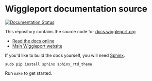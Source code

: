 # Wiggleport documentation source

[![Documentation Status](https://readthedocs.org/projects/wiggleport/badge/?version=latest)](http://docs.wiggleport.org/en/latest/?badge=latest)

This repository contains the source code for [docs.wiggleport.org](http://docs.wiggleport.org)

* [Read the docs online](http://docs.wiggleport.org)
* [Main Wiggleport website](http://wiggleport.org)

If you'd like to build the docs yourself, you will need [Sphinx](http://www.sphinx-doc.org).

    sudo pip install sphinx sphinx_rtd_theme

Run `make` to get started.
